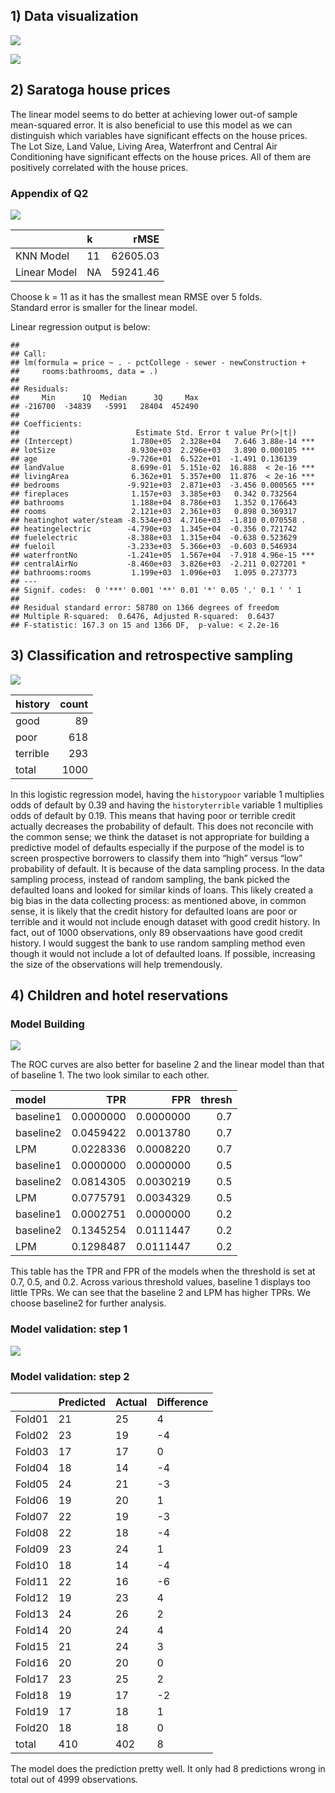 ## 1) Data visualization

![](exercise_2_files/figure-markdown_github/unnamed-chunk-1-1.png)

![](exercise_2_files/figure-markdown_github/unnamed-chunk-2-1.png)

## 2) Saratoga house prices

The linear model seems to do better at achieving lower out-of sample
mean-squared error. It is also beneficial to use this model as we can
distinguish which variables have significant effects on the house
prices. The Lot Size, Land Value, Living Area, Waterfront and Central
Air Conditioning have significant effects on the house prices. All of
them are positively correlated with the house prices.

### Appendix of Q2

![](exercise_2_files/figure-markdown_github/unnamed-chunk-4-1.png)

|              | k   |     rMSE |
|:-------------|:----|---------:|
| KNN Model    | 11  | 62605.03 |
| Linear Model | NA  | 59241.46 |

Choose k = 11 as it has the smallest mean RMSE over 5 folds. <br>
Standard error is smaller for the linear model.

Linear regression output is below:

    ## 
    ## Call:
    ## lm(formula = price ~ . - pctCollege - sewer - newConstruction + 
    ##     rooms:bathrooms, data = .)
    ## 
    ## Residuals:
    ##     Min      1Q  Median      3Q     Max 
    ## -216700  -34839   -5991   28404  452490 
    ## 
    ## Coefficients:
    ##                          Estimate Std. Error t value Pr(>|t|)    
    ## (Intercept)             1.780e+05  2.328e+04   7.646 3.88e-14 ***
    ## lotSize                 8.930e+03  2.296e+03   3.890 0.000105 ***
    ## age                    -9.726e+01  6.522e+01  -1.491 0.136139    
    ## landValue               8.699e-01  5.151e-02  16.888  < 2e-16 ***
    ## livingArea              6.362e+01  5.357e+00  11.876  < 2e-16 ***
    ## bedrooms               -9.921e+03  2.871e+03  -3.456 0.000565 ***
    ## fireplaces              1.157e+03  3.385e+03   0.342 0.732564    
    ## bathrooms               1.188e+04  8.786e+03   1.352 0.176643    
    ## rooms                   2.121e+03  2.361e+03   0.898 0.369317    
    ## heatinghot water/steam -8.534e+03  4.716e+03  -1.810 0.070558 .  
    ## heatingelectric        -4.790e+03  1.345e+04  -0.356 0.721742    
    ## fuelelectric           -8.388e+03  1.315e+04  -0.638 0.523629    
    ## fueloil                -3.233e+03  5.366e+03  -0.603 0.546934    
    ## waterfrontNo           -1.241e+05  1.567e+04  -7.918 4.96e-15 ***
    ## centralAirNo           -8.460e+03  3.826e+03  -2.211 0.027201 *  
    ## bathrooms:rooms         1.199e+03  1.096e+03   1.095 0.273773    
    ## ---
    ## Signif. codes:  0 '***' 0.001 '**' 0.01 '*' 0.05 '.' 0.1 ' ' 1
    ## 
    ## Residual standard error: 58780 on 1366 degrees of freedom
    ## Multiple R-squared:  0.6476, Adjusted R-squared:  0.6437 
    ## F-statistic: 167.3 on 15 and 1366 DF,  p-value: < 2.2e-16

## 3) Classification and retrospective sampling

![](exercise_2_files/figure-markdown_github/unnamed-chunk-6-1.png)

| history  | count |
|:---------|------:|
| good     |    89 |
| poor     |   618 |
| terrible |   293 |
| total    |  1000 |

In this logistic regression model, having the `historypoor` variable 1
multiplies odds of default by 0.39 and having the `historyterrible`
variable 1 multiplies odds of default by 0.19. This means that having
poor or terrible credit actually decreases the probability of default.
This does not reconcile with the common sense; we think the dataset is
not appropriate for building a predictive model of defaults especially
if the purpose of the model is to screen prospective borrowers to
classify them into “high” versus “low” probability of default. It is
because of the data sampling process. In the data sampling process,
instead of random sampling, the bank picked the defaulted loans and
looked for similar kinds of loans. This likely created a big bias in the
data collecting process: as mentioned above, in common sense, it is
likely that the credit history for defaulted loans are poor or terrible
and it would not include enough dataset with good credit history. In
fact, out of 1000 observations, only 89 observaations have good credit
history. I would suggest the bank to use random sampling method even
though it would not include a lot of defaulted loans. If possible,
increasing the size of the observations will help tremendously.

## 4) Children and hotel reservations

### Model Building

![](exercise_2_files/figure-markdown_github/unnamed-chunk-9-1.png)

The ROC curves are also better for baseline 2 and the linear model than
that of baseline 1. The two look similar to each other.

| model     |       TPR |       FPR | thresh |
|:----------|----------:|----------:|-------:|
| baseline1 | 0.0000000 | 0.0000000 |    0.7 |
| baseline2 | 0.0459422 | 0.0013780 |    0.7 |
| LPM       | 0.0228336 | 0.0008220 |    0.7 |
| baseline1 | 0.0000000 | 0.0000000 |    0.5 |
| baseline2 | 0.0814305 | 0.0030219 |    0.5 |
| LPM       | 0.0775791 | 0.0034329 |    0.5 |
| baseline1 | 0.0002751 | 0.0000000 |    0.2 |
| baseline2 | 0.1345254 | 0.0111447 |    0.2 |
| LPM       | 0.1298487 | 0.0111447 |    0.2 |

This table has the TPR and FPR of the models when the threshold is set
at 0.7, 0.5, and 0.2. Across various threshold values, baseline 1
displays too little TPRs. We can see that the baseline 2 and LPM has
higher TPRs. We choose baseline2 for further analysis.

### Model validation: step 1

![](exercise_2_files/figure-markdown_github/unnamed-chunk-11-1.png)

### Model validation: step 2

|        | Predicted | Actual | Difference |
|:-------|:----------|:-------|:-----------|
| Fold01 | 21        | 25     | 4          |
| Fold02 | 23        | 19     | -4         |
| Fold03 | 17        | 17     | 0          |
| Fold04 | 18        | 14     | -4         |
| Fold05 | 24        | 21     | -3         |
| Fold06 | 19        | 20     | 1          |
| Fold07 | 22        | 19     | -3         |
| Fold08 | 22        | 18     | -4         |
| Fold09 | 23        | 24     | 1          |
| Fold10 | 18        | 14     | -4         |
| Fold11 | 22        | 16     | -6         |
| Fold12 | 19        | 23     | 4          |
| Fold13 | 24        | 26     | 2          |
| Fold14 | 20        | 24     | 4          |
| Fold15 | 21        | 24     | 3          |
| Fold16 | 20        | 20     | 0          |
| Fold17 | 23        | 25     | 2          |
| Fold18 | 19        | 17     | -2         |
| Fold19 | 17        | 18     | 1          |
| Fold20 | 18        | 18     | 0          |
| total  | 410       | 402    | 8          |

The model does the prediction pretty well. It only had 8 predictions
wrong in total out of 4999 observations.
